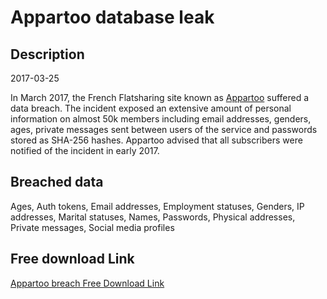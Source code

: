 # Appartoo database leak

## Description

2017-03-25

In March 2017, the French Flatsharing site known as <a href="https://www.appartoo.com" target="_blank" rel="noopener">Appartoo</a> suffered a data breach. The incident exposed an extensive amount of personal information on almost 50k members including email addresses, genders, ages, private messages sent between users of the service and passwords stored as SHA-256 hashes. Appartoo advised that all subscribers were notified of the incident in early 2017.

## Breached data

Ages, Auth tokens, Email addresses, Employment statuses, Genders, IP addresses, Marital statuses, Names, Passwords, Physical addresses, Private messages, Social media profiles

## Free download Link

[Appartoo breach Free Download Link](https://tinyurl.com/2b2k277t)